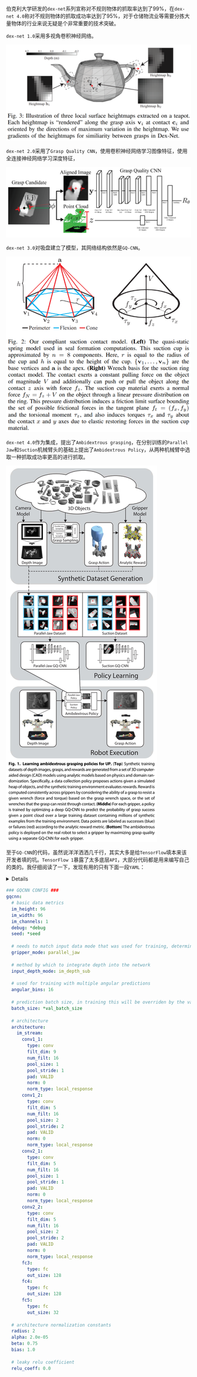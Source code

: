 伯克利大学研发的`dex-net`系列宣称对不规则物体的抓取率达到了99%，在`dex-net 4.0`称对不规则物体的抓取成功率达到了95%，对于仓储物流业等需要分拣大量物体的行业来说无疑是个非常重要的技术突破。

`dex-net 1.0`采用多视角卷积神经网络。

![image-20211118020650518](media/dex-net/image-20211118020650518.png)

`dex-net 2.0`采用了`Grasp Quality CNN`，使用卷积神经网络学习图像特征，使用全连接神经网络学习深度特征，

![image-20211118020616463](media/dex-net/image-20211118020616463.png)

`dex-net 3.0`对吸盘建立了模型，其网络结构依然是`GQ-CNN`。

![image-20211118021036457](media/dex-net/image-20211118021036457.png)

`dex-net 4.0`作为集成，提出了`Ambidextrous grasping`，在分别训练的`Parallel Jaw`和`Suction`机械臂头的基础上提出了`Ambidextrous Policy`，从两种机械臂中选取一种抓取成功率更高的进行抓取。

![image-20211118021145462](media/dex-net/image-20211118021145462.png)

至于`GQ-CNN`的代码，虽然说洋洋洒洒几千行，其实大多是给`TensorFlow`填本来该开发者填的坑。`TensorFlow 1`暴露了太多底层`API`，大部分代码都是用来编写自己的类的。我仔细阅读了一下，发现有用的只有下面一段`YAML`：

<details>
    <code>
    	# general optimization params
train_batch_size: 64
val_batch_size: &val_batch_size 64
# logging params
num_epochs: 50        # number of epochs to train for
eval_frequency: 10    # how often to get validation error (in epochs)
save_frequency: 10    # how often to save output (in epochs)
vis_frequency: 10000  # how often to visualize filters (in epochs)
log_frequency: 1      # how often to log output (in steps)
# train / val split params
train_pct: 0.8              # percentage of the data to use for training vs validation
total_pct: 1.0              # percentage of all the files to use
eval_total_train_error: 0   # whether or not to evaluate the total training error on each validataion
max_files_eval: 1000        # the number of validation files to use in each eval
# optimization params
loss: sparse
optimizer: momentum
train_l2_regularizer: 0.0005
base_lr: 0.01
decay_step_multiplier: 0.5   # number of times to go through training datapoints before stepping down decay rate (in epochs)
decay_rate: 0.95
momentum_rate: 0.9
max_training_examples_per_load: 128
drop_rate: 0.0
max_global_grad_norm: 100000000000
# input params
training_mode: classification
image_field_name: tf_depth_ims
pose_field_name: grasps
# label params
target_metric_name: grasp_metrics  # name of the field to use for the labels
metric_thresh: 0.5                 # threshold for positive examples (label = 1 if grasp_metric > metric_thresh)
# preproc params
num_random_files: 10000     # the number of random files to compute dataset statistics in preprocessing (lower speeds initialization)
preproc_log_frequency: 100 # how often to log preprocessing (in steps)
# denoising / synthetic data params
multiplicative_denoising: 0
gamma_shape: 1000.00
symmetrize: 0
gaussian_process_denoising: 0
gaussian_process_rate: 0.5
gaussian_process_scaling_factor: 4.0
gaussian_process_sigma: 0.005
# tensorboard
tensorboard_port: 6006
# debugging params
debug: &debug 0
debug_num_files: 10 # speeds up initialization
seed: &seed 24098
        </code>
</details>

```yaml
### GQCNN CONFIG ###
gqcnn:
  # basic data metrics
  im_height: 96
  im_width: 96
  im_channels: 1
  debug: *debug
  seed: *seed

  # needs to match input data mode that was used for training, determines the pose dimensions for the network
  gripper_mode: parallel_jaw

  # method by which to integrate depth into the network
  input_depth_mode: im_depth_sub
  
  # used for training with multiple angular predictions
  angular_bins: 16

  # prediction batch size, in training this will be overriden by the val_batch_size in the optimizer's config file
  batch_size: *val_batch_size

  # architecture
  architecture:
    im_stream:
      conv1_1:
        type: conv
        filt_dim: 9
        num_filt: 16
        pool_size: 1
        pool_stride: 1
        pad: VALID
        norm: 0
        norm_type: local_response
      conv1_2:
        type: conv
        filt_dim: 5
        num_filt: 16
        pool_size: 2
        pool_stride: 2
        pad: VALID
        norm: 0
        norm_type: local_response
      conv2_1:
        type: conv
        filt_dim: 5
        num_filt: 16
        pool_size: 1
        pool_stride: 1
        pad: VALID
        norm: 0
        norm_type: local_response
      conv2_2:
        type: conv
        filt_dim: 5
        num_filt: 16
        pool_size: 2
        pool_stride: 2
        pad: VALID
        norm: 0
        norm_type: local_response
      fc3:
        type: fc
        out_size: 128
      fc4:
        type: fc
        out_size: 128
      fc5:
        type: fc
        out_size: 32

  # architecture normalization constants
  radius: 2
  alpha: 2.0e-05
  beta: 0.75
  bias: 1.0

  # leaky relu coefficient
  relu_coeff: 0.0
```

